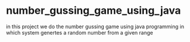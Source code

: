 # number_gussing_game_using_java
in this project we do the number gussing game using java programming in which system genertes a  random number from a given range
